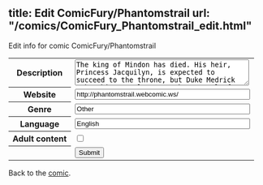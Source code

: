 title: Edit ComicFury/Phantomstrail
url: "/comics/ComicFury_Phantomstrail_edit.html"
---
Edit info for comic ComicFury/Phantomstrail

<form name="comic" action="http://gaepostmail.appspot.com/comic/" method="post">
<table class="comicinfo">
<tr>
<th>Description</th><td><textarea name="description" cols="40" rows="3">The king of Mindon has died. His heir, Princess Jacquilyn, is expected to succeed to the throne, but Duke Medrick makes his own plans to take control of the kingdom. High Councilor Vasquez discovers Medrick's plan to usurp power. He, along with his son and the princess' bodyguard, take the princess away from the kingdom, to protect her. (Please look at the Synopsis page for a detailed description.) This webcomic currently updates sporadically on Mondays at noon Central time zone.</textarea></td>
</tr>
<tr>
<th>Website</th><td><input type="text" name="url" value="http://phantomstrail.webcomic.ws/" size="40"/></td>
</tr>
<tr>
<th>Genre</th><td><input type="text" name="genre" value="Other" size="40"/></td>
</tr>
<tr>
<th>Language</th><td><input type="text" name="language" value="English" size="40"/></td>
</tr>
<tr>
<th>Adult content</th><td><input type="checkbox" name="adult" value="adult" /></td>
</tr>
<tr>
<th></th><td>
<input type="hidden" name="comic" value="ComicFury_Phantomstrail" />
<input type="submit" name="submit" value="Submit" />
</td>
</tr>
</table>
</form>

Back to the [comic](ComicFury_Phantomstrail.html).
